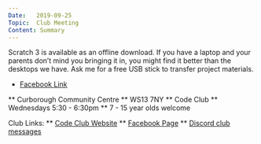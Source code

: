 ```yaml
---
Date:   2019-09-25
Topic:  Club Meeting
Content: Summary
---
```

Scratch 3 is available as an offline download. If you have a laptop and your parents don’t mind you bringing it in, you might find it better than the desktops we have. Ask me for a free USB stick to transfer project materials.

* [Facebook Link](https://www.facebook.com/1481985248595237/posts/2273284899465264/)


** Curborough Community Centre
** WS13 7NY
** Code Club
** Wednesdays 5:30 - 6:30pm
** 7 - 15 year olds welcome

Club Links:
** [Code Club Website](https://lichfield-code-club.github.io/)
** [Facebook Page](https://www.facebook.com/LichfieldCoders)
** [Discord club messages](https://discord.gg/szz6xGK)
